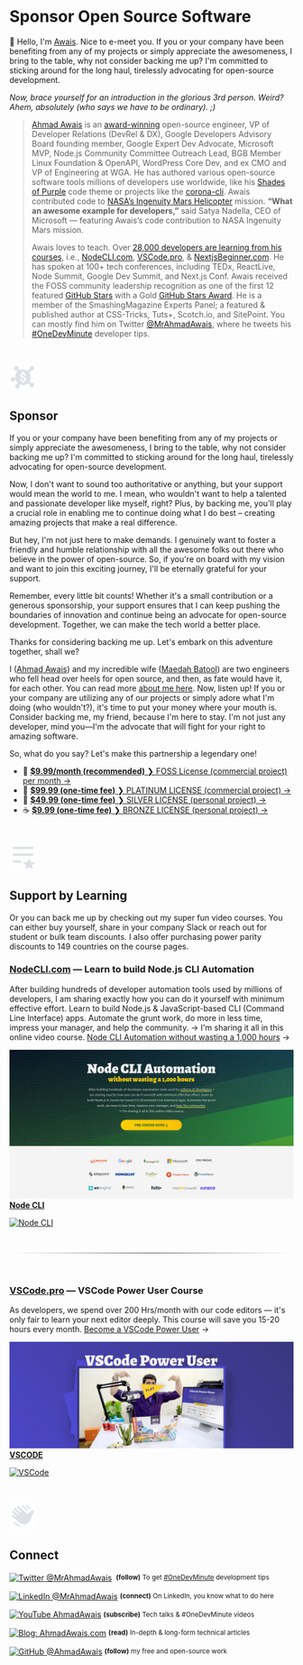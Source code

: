 # Sponsor Open Source Software

👋 Hello, I'm [Awais](https://twitter.com/MrAhmadAwais/). Nice to e-meet you. If you or your company have been benefiting from any of my projects or simply appreciate the awesomeness, I bring to the table, why not consider backing me up? I'm committed to sticking around for the long haul, tirelessly advocating for open-source development.

_Now, brace yourself for an introduction in the glorious 3rd person. Weird? Ahem, absolutely (who says we have to be ordinary). ;)_

<blockquote>
<p><a href="https://twitter.com/MrAhmadAwais/">Ahmad Awais</a> is an <a href="https://www.linkedin.com/feed/update/urn:li:activity:6790272195416350720/">award-winning</a> open-source engineer,​ VP of Developer Relations (DevRel &amp; DX), Google Developers Advisory Board founding member, Google Expert ​Dev Advocate, Microsoft MVP, Node.js Community Committee Outreach Lead, BGB Member Linux Foundation &amp; OpenAPI, WordPress Core​ Dev, and ex CMO and VP ​of ​Engineering​​ at WGA. He has authored various open-source software tools millions of developers use worldwide, like his <a href="https://ShadesOfPurple.pro/more">Shades of Purple</a> code theme​ or projects like the​ <a href="https://github.com/AhmadAwais/corona-cli">corona-cli</a>. Awais contributed code to <a href="https://ahmadawais.com/my-open-source-code-contribution-to-nasas-ingenuity-helicopter-goes-to-mars/">NASA’s Ingenuity Mars Helicopter</a> mission. <strong>“What an awesome example for developers,”</strong> said Satya Nadella, CEO of Microsoft — featuring Awais’s code contribution to NASA Ingenuity Mars mission.</p>

 <p>​Awais ​loves to teach. Over <a href="https://ahmadawais.com/courses/">28,000 developers are learning from his courses</a>, i.e., <a href="https://NodeCLI.com/?utm_medium=referral&amp;utm_campaign=speaking">NodeCLI.com</a>, <a href="https://VSCode.pro/?utm_medium=referral&amp;utm_campaign=speaking">VSCode.pro</a>, &amp;​ <a href="https://NextjsBeginner.com/?utm_medium=referral&amp;utm_campaign=speaking">NextjsBeginner.com</a>​​. He has spoken at 100+ tech conferences, including TEDx, ReactLive, Node Summit, Google Dev Summit, and Next.js Conf. ​Awais received the FOSS community leadership recognition as one of the first 12 featured <a href="https://ahmadawais.com/github-stars/">GitHub Stars</a> with a Gold <a href="https://www.linkedin.com/feed/update/urn:li:activity:6790272195416350720/">GitHub Stars Award</a>. ​He is a member of the SmashingMagazine Experts Panel; a featured &amp; published author at CSS-Tricks, Tuts+, Scotch.io, and SitePoint. You can mostly find ​him on Twitter <a href="https://twitter.com/MrAhmadAwais/">@MrAhmadAwais</a>, where he tweets his <a href="https://Awais.dev/odmt">#OneDevMinute</a> developer tips.​</p>
</blockquote>
<br>

[![👌](https://raw.githubusercontent.com/ahmadawais/stuff/master/images/git/sponsor.png)](./../../)

## Sponsor

If you or your company have been benefiting from any of my projects or simply appreciate the awesomeness, I bring to the table, why not consider backing me up? I'm committed to sticking around for the long haul, tirelessly advocating for open-source development.

Now, I don't want to sound too authoritative or anything, but your support would mean the world to me. I mean, who wouldn't want to help a talented and passionate developer like myself, right? Plus, by backing me, you'll play a crucial role in enabling me to continue doing what I do best – creating amazing projects that make a real difference.

But hey, I'm not just here to make demands. I genuinely want to foster a friendly and humble relationship with all the awesome folks out there who believe in the power of open-source. So, if you're on board with my vision and want to join this exciting journey, I'll be eternally grateful for your support.

Remember, every little bit counts! Whether it's a small contribution or a generous sponsorship, your support ensures that I can keep pushing the boundaries of innovation and continue being an advocate for open-source development. Together, we can make the tech world a better place.

Thanks for considering backing me up. Let's embark on this adventure together, shall we?


I ([Ahmad Awais](https://twitter.com/mrahmadawais/)) and my incredible wife ([Maedah Batool](https://twitter.com/MaedahBatool/)) are two engineers who fell head over heels for open source, and then, as fate would have it, for each other. You can read more [about me here](https://ahmadawais.com/about). Now, listen up! If you or your company are utilizing any of our projects or simply adore what I'm doing (who wouldn't?), it's time to put your money where your mouth is. Consider backing me, my friend, because I'm here to stay. I'm not just any developer, mind you—I'm the advocate that will fight for your right to amazing software. 

So, what do you say? Let's make this partnership a legendary one!

- 🌟  [**$9.99/month (recommended)** ❯ FOSS License (commercial project) per month →](https://pay.paddle.com/checkout/540217)
- 🚀  [**$99.99 (one-time fee)** ❯ PLATINUM LICENSE (commercial project) →](https://pay.paddle.com/checkout/515568)
- 🔰  [**$49.99 (one-time fee)** ❯ SILVER LICENSE (personal project) →](https://pay.paddle.com/checkout/527253)
- ☕️   [**$9.99 (one-time fee)** ❯ BRONZE LICENSE (personal project) →](https://pay.paddle.com/checkout/527254)

<br>

[![📃](https://raw.githubusercontent.com/ahmadawais/stuff/master/images/git/license.png)](./../../)

## Support by Learning

Or you can back me up by checking out my super fun video courses. You can either buy yourself, share in your company Slack or reach out for student or bulk team discounts. I also offer purchasing power parity discounts to 149 countries on the course pages.

### [NodeCLI.com][ncli] — Learn to build Node.js CLI Automation

After building hundreds of developer automation tools used by millions of developers, I am sharing exactly how you can do it yourself with minimum effective effort. Learn to build Node.js & JavaScript-based CLI (Command Line Interface) apps. Automate the grunt work, do more in less time, impress your manager, and help the community.
→ I'm sharing it all in this online video course. <a href="https://nodecli.com/?utm_source=FOSS&utm_medium=FOSS&utm_campaign=GitHub-Repo-Sponsor" target="_blank">Node CLI Automation
without wasting a 1,000 hours</a> →</p>

<a href="https://nodecli.com/?utm_source=FOSS&utm_medium=FOSS&utm_campaign=GitHub-Repo-Sponsor" target="_blank"><img src="https://raw.githubusercontent.com/ahmadawais/stuff/master/nodecli/featured.jpg" /><br><strong>Node CLI</strong></a>

[![Node CLI](https://img.shields.io/badge/-NodeCLI.com%20%E2%86%92-gray.svg?colorB=488640&style=flat)](https://nodecli.com/?utm_source=FOSS&utm_medium=FOSS&utm_campaign=GitHub-Repo-Sponsor)

<be>

![hr](https://raw.githubusercontent.com/ahmadawais/stuff/master/changelog/dark-hr.png#gh-dark-mode-only)
![hr](https://raw.githubusercontent.com/ahmadawais/stuff/master/changelog/light-hr.png#gh-light-mode-only)

<br>

### [VSCode.pro][vsc] — VSCode Power User Course

As developers, we spend over 200 Hrs/month with our code editors — it's only fair to learn your next editor deeply. This course will save you 15-20 hours every month.  <a href="https://vscode.pro/?utm_source=FOSS&utm_medium=FOSS&utm_campaign=GitHub-Repo-Sponsor" target="_blank">Become a VSCode Power User</a> →</p>

<a href="https://vscode.pro/?utm_source=FOSS&utm_medium=FOSS&utm_campaign=GitHub-Repo-Sponsor" target="_blank"><img src="https://raw.githubusercontent.com/ahmadawais/stuff/master/images/vscodepro/VSCode.jpeg" /><br><strong>VSCODE</strong></a>

[![VSCode](https://img.shields.io/badge/-VSCode.pro%20%E2%86%92-gray.svg?colorB=4D2AFF&style=flat)](https://VSCode.pro/?utm_source=FOSS&utm_medium=FOSS&utm_campaign=GitHub-Repo-Sponsor)

<br>

[![🙌](https://raw.githubusercontent.com/ahmadawais/stuff/master/images/git/connect.png)](./../../)

## Connect

<div align="left">
    <p><a href="https://twitter.com/MrAhmadAwais/"><img alt="Twitter @MrAhmadAwais" align="center" src="https://img.shields.io/badge/-@MrAhmadAwais-gray.svg?colorA=6A788D&colorB=1da1f2&style=for-the-badge" /></a>&nbsp;<small> <strong>(follow)</strong> To get <a href="https://Awais.dev/odmt">#OneDevMinute</a> development tips</small></p>
    <p><a href="https://www.linkedin.com/in/MrAhmadAwais/"><img alt="LinkedIn @MrAhmadAwais" align="center" src="https://img.shields.io/badge/LINKEDIN-gray.svg?colorA=0A6DA5&colorB=0A6DA5&style=for-the-badge" /></a>&nbsp;<small><strong>(connect)</strong> On LinkedIn, you know what to do here</small></p>
    <p><a href="https://youtube.com/AhmadAwais?sub_confirmation=1"><img alt="YouTube AhmadAwais" align="center" src="https://img.shields.io/badge/YOUTUBE-gray.svg?colorA=F6251D&colorB=F6251D&style=for-the-badge" /></a>&nbsp;<small><strong>(subscribe)</strong> Tech talks & #OneDevMinute videos</small></p>
    <p><a href="https://AhmadAwais.com/"><img alt="Blog: AhmadAwais.com" align="center" src="https://img.shields.io/badge/-MY%20BLOG-gray.svg?colorA=6A788D&colorB=6A788D&style=for-the-badge" /></a>&nbsp;<small><strong>(read)</strong> In-depth & long-form technical articles</small></p>
	<div align="left">
    <p><a href="https://github.com/ahmadawais"><img alt="GitHub @AhmadAwais" align="center" src="https://img.shields.io/badge/-GitHub-gray.svg?colorA=6A788D&colorB=6A788D&style=for-the-badge" /></a>&nbsp;<small><strong>(follow)</strong> my free and open-source work</small></p>

</div>


[vsc]: https://vscode.pro/?utm_source=FOSS&utm_medium=FOSS&utm_campaign=GitHub-Repo-Sponsor
[ncli]: https://nodecli.com/?utm_source=FOSS&utm_medium=FOSS&utm_campaign=GitHub-Repo-Sponsor
[sponsor]: https://github.com/AhmadAwais/sponsor

